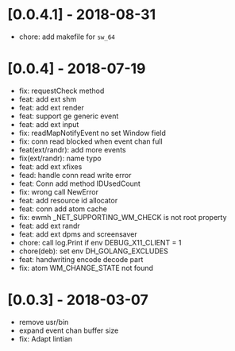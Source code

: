 # [0.0.4.1] - 2018-08-31
*   chore: add makefile for `sw_64`

# [0.0.4] - 2018-07-19
*   fix: requestCheck method
*   feat: add ext shm
*   feat: add ext render
*   feat: support ge generic event
*   feat: add ext input
*   fix: readMapNotifyEvent no set Window field
*   fix: conn read blocked when event chan full
*   feat(ext/randr): add more events
*   fix(ext/randr): name typo
*   feat: add ext xfixes
*   fead: handle conn read write error
*   feat: Conn add method IDUsedCount
*   fix: wrong call NewError
*   feat: add resource id allocator
*   feat: conn add atom cache
*   fix: ewmh _NET_SUPPORTING_WM_CHECK is not root property
*   feat: add ext randr
*   feat: add ext dpms and screensaver
*   chore: call log.Print if env DEBUG_X11_CLIENT = 1
*   chore(deb): set env DH_GOLANG_EXCLUDES
*   feat: handwriting encode decode part
*   fix: atom WM_CHANGE_STATE not found

# [0.0.3] - 2018-03-07
*   remove usr/bin
*   expand event chan buffer size
*   fix: Adapt lintian

